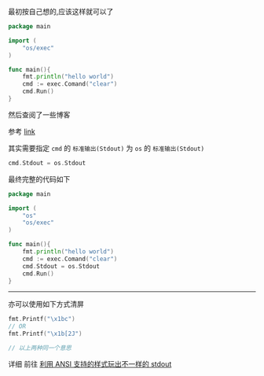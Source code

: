 
最初按自己想的,应该这样就可以了
```go
package main

import (
	"os/exec"
)

func main(){
	fmt.println("hello world")
	cmd := exec.Comand("clear")
	cmd.Run()
}
```

然后查阅了一些博客

参考 [link](https://my.oschina.net/u/2004526/blog/847140#h1_4)

其实需要指定 `cmd` 的 `标准输出(Stdout)` 为 `os` 的 `标准输出(Stdout)`
```go
cmd.Stdout = os.Stdout
```

最终完整的代码如下
```go
package main

import (
	"os"
	"os/exec"
)

func main(){
	fmt.println("hello world")
	cmd := exec.Comand("clear")
    cmd.Stdout = os.Stdout
	cmd.Run()
}
```
---

亦可以使用如下方式清屏
```go
fmt.Printf("\x1bc")
// OR
fmt.Printf("\x1b[2J")

// 以上两种同一个意思
```
详细 前往 [利用 ANSI 支持的样式玩出不一样的 stdout](https://kuricat.com/gist/ansi-stdout-6s4pi)